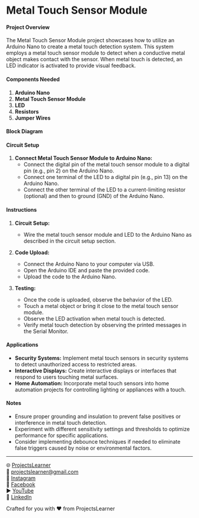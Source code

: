 # Metal Touch Sensor Module

#### Project Overview

The Metal Touch Sensor Module project showcases how to utilize an Arduino Nano to create a metal touch detection system. This system employs a metal touch sensor module to detect when a conductive metal object makes contact with the sensor. When metal touch is detected, an LED indicator is activated to provide visual feedback.

#### Components Needed

1. **Arduino Nano**
2. **Metal Touch Sensor Module**
3. **LED**
4. **Resistors**
5. **Jumper Wires**

#### Block Diagram


#### Circuit Setup

1. **Connect Metal Touch Sensor Module to Arduino Nano:**
   - Connect the digital pin of the metal touch sensor module to a digital pin (e.g., pin 2) on the Arduino Nano.
   - Connect one terminal of the LED to a digital pin (e.g., pin 13) on the Arduino Nano.
   - Connect the other terminal of the LED to a current-limiting resistor (optional) and then to ground (GND) of the Arduino Nano.

#### Instructions

1. **Circuit Setup:**
   - Wire the metal touch sensor module and LED to the Arduino Nano as described in the circuit setup section.

2. **Code Upload:**
   - Connect the Arduino Nano to your computer via USB.
   - Open the Arduino IDE and paste the provided code.
   - Upload the code to the Arduino Nano.

3. **Testing:**
   - Once the code is uploaded, observe the behavior of the LED.
   - Touch a metal object or bring it close to the metal touch sensor module.
   - Observe the LED activation when metal touch is detected.
   - Verify metal touch detection by observing the printed messages in the Serial Monitor.

#### Applications

- **Security Systems:** Implement metal touch sensors in security systems to detect unauthorized access to restricted areas.
- **Interactive Displays:** Create interactive displays or interfaces that respond to users touching metal surfaces.
- **Home Automation:** Incorporate metal touch sensors into home automation projects for controlling lighting or appliances with a touch.

#### Notes

- Ensure proper grounding and insulation to prevent false positives or interference in metal touch detection.
- Experiment with different sensitivity settings and thresholds to optimize performance for specific applications.
- Consider implementing debounce techniques if needed to eliminate false triggers caused by noise or environmental factors.

---

🌐 [ProjectsLearner](https://projectslearner.com/learn/arduino-nano-metal-touch-sensor-module)  
📧 [projectslearner@gmail.com](mailto:projectslearner@gmail.com)  
📸 [Instagram](https://www.instagram.com/projectslearner/)  
📘 [Facebook](https://www.facebook.com/projectslearner)  
▶️ [YouTube](https://www.youtube.com/@ProjectsLearner)  
📘 [LinkedIn](https://www.linkedin.com/in/projectslearner)  

Crafted for you with ❤️ from ProjectsLearner